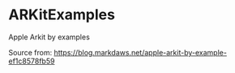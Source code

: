 # ARKitExamples
Apple Arkit by examples

Source from: https://blog.markdaws.net/apple-arkit-by-example-ef1c8578fb59

